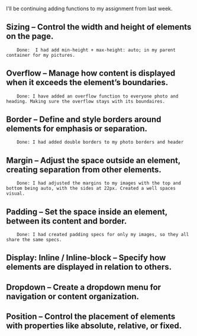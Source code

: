 


I'll be continuing adding functions to my assignment from last week. 


## Sizing – Control the width and height of elements on the page. 

        Done:  I had add min-height + max-height: auto; in my parent container for my pictures. 

## Overflow – Manage how content is displayed when it exceeds the element’s boundaries.

        Done: I have added an overflow function to everyone photo and heading. Making sure the overflow stays with its boundaires. 

## Border – Define and style borders around elements for emphasis or separation.
        
        Done: I had added double borders to my photo borders and header 

## Margin – Adjust the space outside an element, creating separation from other elements.
        
        Done: I had adjusted the margins to my images with the top and bottom being auto, with the sides at 22px. Created a well spaces visual. 

## Padding – Set the space inside an element, between its content and border.
        Done: I had created padding specs for only my images, so they all share the same specs. 

## Display: Inline / Inline-block – Specify how elements are displayed in relation to others.


## Dropdown – Create a dropdown menu for navigation or content organization.


## Position – Control the placement of elements with properties like absolute, relative, or fixed.